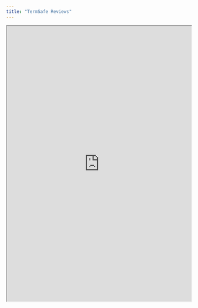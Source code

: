 ```yaml
---
title: "TermSafe Reviews"
---
```



<iframe height="750" width="100%" src="https://ewelton.github.io/ktest/wiki.html#TermSafe%20Reviews"></iframe>
